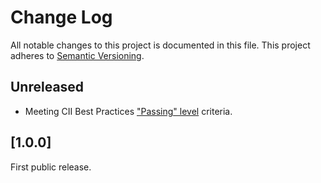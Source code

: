 # Change Log

All notable changes to this project is documented in this file.
This project adheres to [Semantic Versioning](http://semver.org/).

## Unreleased

- Meeting CII Best Practices ["Passing" level](https://github.com/coreinfrastructure/best-practices-badge/blob/master/doc/criteria.md) criteria.

## [1.0.0]

First public release.
